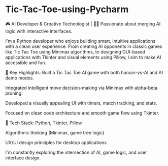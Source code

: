 # Tic-Tac-Toe-using-Pycharm
🎮 AI Developer & Creative Technologist | 👨‍💻 Passionate about merging AI logic with interactive interfaces.

I'm a Python developer who enjoys building smart, intuitive applications with a clean user experience. From creating AI opponents in classic games like Tic Tac Toe using Minimax algorithms, to designing GUI-based applications with Tkinter and visual elements using Pillow, I aim to make AI accessible and fun.

🚀 Key Highlights:
Built a Tic Tac Toe AI game with both human-vs-AI and AI demo modes.

Integrated intelligent move decision-making via Minimax with alpha-beta pruning.

Developed a visually appealing UI with timers, match tracking, and stats.

Focused on clean code architecture and smooth game flow using Tkinter.

🔧 Tech Stack:
Python, Tkinter, Pillow

Algorithmic thinking (Minimax, game tree logic)

UX/UI design principles for desktop applications

I'm constantly exploring the intersection of AI, game logic, and user interface design.
